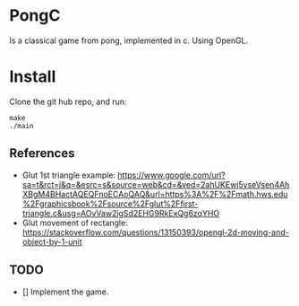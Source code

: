 # PongC

Is a classical game from pong, implemented in c. Using OpenGL.

# Install
Clone the git hub repo, and run:
```console 
make
./main
``` 

## References
- Glut 1st triangle example: https://www.google.com/url?sa=t&rct=j&q=&esrc=s&source=web&cd=&ved=2ahUKEwj5yseVsen4AhXBgM4BHactAQEQFnoECAoQAQ&url=https%3A%2F%2Fmath.hws.edu%2Fgraphicsbook%2Fsource%2Fglut%2Ffirst-triangle.c&usg=AOvVaw2jgSd2EHG9RkExQg6zqYHO
- Glut movement of rectangle: https://stackoverflow.com/questions/13150393/opengl-2d-moving-and-object-by-1-unit

## TODO
- [] Implement the game.


